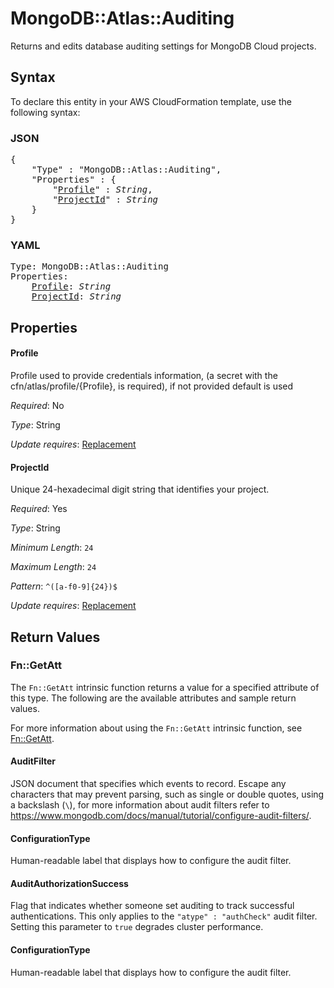 # MongoDB::Atlas::Auditing

Returns and edits database auditing settings for MongoDB Cloud projects.

## Syntax

To declare this entity in your AWS CloudFormation template, use the following syntax:

### JSON

<pre>
{
    "Type" : "MongoDB::Atlas::Auditing",
    "Properties" : {
        "<a href="#profile" title="Profile">Profile</a>" : <i>String</i>,
        "<a href="#projectid" title="ProjectId">ProjectId</a>" : <i>String</i>
    }
}
</pre>

### YAML

<pre>
Type: MongoDB::Atlas::Auditing
Properties:
    <a href="#profile" title="Profile">Profile</a>: <i>String</i>
    <a href="#projectid" title="ProjectId">ProjectId</a>: <i>String</i>
</pre>

## Properties

#### Profile

Profile used to provide credentials information, (a secret with the cfn/atlas/profile/{Profile}, is required), if not provided default is used

_Required_: No

_Type_: String

_Update requires_: [Replacement](https://docs.aws.amazon.com/AWSCloudFormation/latest/UserGuide/using-cfn-updating-stacks-update-behaviors.html#update-replacement)

#### ProjectId

Unique 24-hexadecimal digit string that identifies your project.

_Required_: Yes

_Type_: String

_Minimum Length_: <code>24</code>

_Maximum Length_: <code>24</code>

_Pattern_: <code>^([a-f0-9]{24})$</code>

_Update requires_: [Replacement](https://docs.aws.amazon.com/AWSCloudFormation/latest/UserGuide/using-cfn-updating-stacks-update-behaviors.html#update-replacement)

## Return Values

### Fn::GetAtt

The `Fn::GetAtt` intrinsic function returns a value for a specified attribute of this type. The following are the available attributes and sample return values.

For more information about using the `Fn::GetAtt` intrinsic function, see [Fn::GetAtt](https://docs.aws.amazon.com/AWSCloudFormation/latest/UserGuide/intrinsic-function-reference-getatt.html).

#### AuditFilter

JSON document that specifies which events to record. Escape any characters that may prevent parsing, such as single or double quotes, using a backslash (`\`), for more information about audit filters refer to https://www.mongodb.com/docs/manual/tutorial/configure-audit-filters/.

#### ConfigurationType

Human-readable label that displays how to configure the audit filter.

#### AuditAuthorizationSuccess

Flag that indicates whether someone set auditing to track successful authentications. This only applies to the `"atype" : "authCheck"` audit filter. Setting this parameter to `true` degrades cluster performance.

#### ConfigurationType

Human-readable label that displays how to configure the audit filter.

